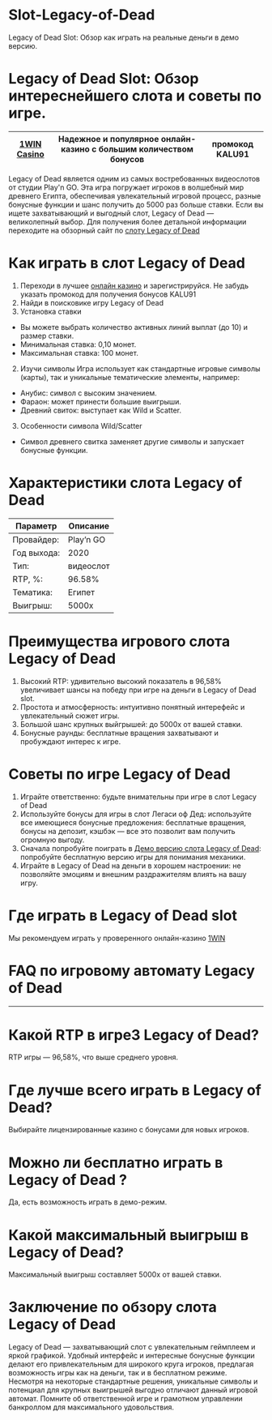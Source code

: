 # Slot-Legacy-of-Dead
Legacy of Dead Slot: Обзор как играть на реальные деньги в демо версию.
# Legacy of Dead Slot: Обзор интереснейшего слота и советы по игре.
|[1WIN Casino](https://1wcneg.com/casino/list?open=register&p=dbv6)|Надежное и популярное онлайн-казино с большим количеством бонусов|промокод KALU91|
|------------------------------------------------------------------|-----------------------------------------------------------------|---------------|

Legacy of Dead является одним из самых востребованных видеослотов от студии Play'n GO. Эта игра погружает игроков в волшебный мир древнего Египта, обеспечивая увлекательный игровой процесс, разные бонусные функции и шанс получить до 5000 раз больше ставки. Если вы ищете захватывающий и выгодный слот, Legacy of Dead — великолепный выбор. Для получения более детальной информации переходите на обзорный сайт по [слоту Legacy of Dead](https://legacy-of-dead-slot-demo-igrat.ru/)
# Как играть в слот Legacy of Dead
1. Переходи в лучшее [онлайн казино](https://1wcneg.com/casino/list?open=register&p=dbv6) и зарегистрируйся. Не забудь указать промокод для получения бонусов KALU91
2. Найди в поисковике игру Legacy of Dead
3. Установка ставки
  * Вы можете выбрать количество активных линий выплат (до 10) и размер ставки.
  * Минимальная ставка: 0,10 монет.
  * Максимальная ставка: 100 монет.
2. Изучи символы
Игра использует как стандартные игровые символы (карты), так и уникальные тематические элементы, например:
  * Анубис: символ с высоким значением.
  * Фараон: может принести большие выигрыши.
  * Древний свиток: выступает как Wild и Scatter.
3. Особенности символа Wild/Scatter
  * Символ древнего свитка заменяет другие символы и запускает бонусные функции.
# Характеристики слота Legacy of Dead
|Параметр|Описание|
|--------|--------|
|Провайдер:|Play’n GO|
|Год выхода:|2020|
|Тип:|видеослот|
|RTP, %:|96.58%|
|Тематика:|Египет|
|Выигрыш:|5000х|
# Преимущества игрового слота Legacy of Dead
1. Высокий RTP: удивительно высокий показатель в 96,58% увеличивает шансы на победу при игре на деньги в Legacy of Dead slot. 
2. Простота и атмосферность: интуитивно понятный интерефейс и увлекательный сюжет игры.
3. Большой шанс крупных выйгрышей: до 5000x от вашей ставки.
4. Бонусные раунды: бесплатные вращения захватывают и пробуждают интерес к игре.
# Советы по игре Legacy of Dead
1. Играйте ответственно: будьте внимательны при игре в слот Legacy of Dead
2. Используйте бонусы для игры в слот Легаси оф Дед: используйте все имеющиеся бонусные предложения: бесплатные вращения, бонусы на депозит, кэшбэк — все это позволит вам получить огромную выгоду.
3. Сначала попробуйте поиграть в [Демо версию слота Legacy of Dead](https://legacy-of-dead-slot-demo-igrat.ru/demo-igra/): попробуйте бесплатную версию игры для понимания механики.
4. Играйте в Legacy of Dead на деньги в хорошем настроении: не позволяйте эмоциям и внешним раздражителям влиять на вашу игру.
# Где играть в Legacy of Dead slot
Мы рекомендуем играть у проверенного онлайн-казино [1WIN](https://1wcneg.com/casino/list?open=register&p=dbv6)
# FAQ по игровому автомату Legacy of Dead
-------------------------------------------
# Какой RTP в игре3 Legacy of Dead?
RTP игры — 96,58%, что выше среднего уровня.
# Где лучше всего играть в Legacy of Dead?
Выбирайте лицензированные казино с бонусами для новых игроков.
# Можно ли бесплатно играть в Legacy of Dead ?
Да, есть возможность играть в демо-режим.
# Какой максимальный выигрыш в Legacy of Dead?
Максимальный выигрыш составляет 5000x от вашей ставки.
# Заключение по обзору слота Legacy of Dead
Legacy of Dead — захватывающий слот с увлекательным геймплеем и яркой графикой. Удобный интерфейс и интересные бонусные функции делают его привлекательным для широкого круга игроков, предлагая возможность игры как на деньги, так и в бесплатном режиме. Несмотря на некоторые стандартные решения, уникальные символы и потенциал для крупных выигрышей выгодно отличают данный игровой автомат. Помните об ответственной игре и грамотном управлении банкроллом для максимального удовольствия.
